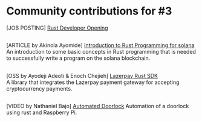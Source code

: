 # Community contributions for #3

[JOB POSTING] [Rust Developer Opening](https://proximal-finch-4f9.notion.site/Rust-Developer-03afbedc6cf24b188bf9caff0581b958)
##
[ARTICLE by Akinola Ayomide] [Introduction to Rust Programming for solana](https://drayfocus.hashnode.dev/introduction-to-rust-programming-for-solana)<br>
An introduction to some basic concepts in Rust programming that is needed to successfully write a program on the solana blockchain.
##
[OSS by Ayodeji Adeoti & Enoch Chejieh] [Lazerpay Rust SDK](https://crates.io/crates/lazerpay-rust-sdk)<br>
A library that integrates the Lazerpay payment gateway for accepting cryptocurrency payments.
##
[VIDEO by Nathaniel Bajo] [Automated Doorlock](https://www.youtube.com/watch?v=PjZh19o5sdM) 
Automation of a doorlock using rust and Raspberry Pi.
